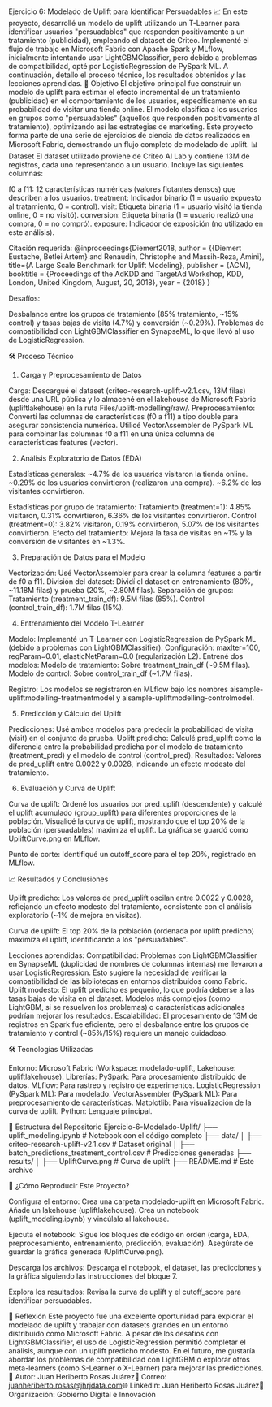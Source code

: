 Ejercicio 6: Modelado de Uplift para Identificar Persuadables 📈
En este proyecto, desarrollé un modelo de uplift utilizando un T-Learner para identificar usuarios "persuadables" que responden positivamente a un tratamiento (publicidad), empleando el dataset de Criteo. Implementé el flujo de trabajo en Microsoft Fabric con Apache Spark y MLflow, inicialmente intentando usar LightGBMClassifier, pero debido a problemas de compatibilidad, opté por LogisticRegression de PySpark ML. A continuación, detallo el proceso técnico, los resultados obtenidos y las lecciones aprendidas.
🎯 Objetivo
El objetivo principal fue construir un modelo de uplift para estimar el efecto incremental de un tratamiento (publicidad) en el comportamiento de los usuarios, específicamente en su probabilidad de visitar una tienda online. El modelo clasifica a los usuarios en grupos como "persuadables" (aquellos que responden positivamente al tratamiento), optimizando así las estrategias de marketing. Este proyecto forma parte de una serie de ejercicios de ciencia de datos realizados en Microsoft Fabric, demostrando un flujo completo de modelado de uplift.
📊 Dataset
El dataset utilizado proviene de Criteo AI Lab y contiene 13M de registros, cada uno representando a un usuario. Incluye las siguientes columnas:

f0 a f11: 12 características numéricas (valores flotantes densos) que describen a los usuarios.
treatment: Indicador binario (1 = usuario expuesto al tratamiento, 0 = control).
visit: Etiqueta binaria (1 = usuario visitó la tienda online, 0 = no visitó).
conversion: Etiqueta binaria (1 = usuario realizó una compra, 0 = no compró).
exposure: Indicador de exposición (no utilizado en este análisis).

Citación requerida:
@inproceedings{Diemert2018,
  author = {{Diemert Eustache, Betlei Artem} and Renaudin, Christophe and Massih-Reza, Amini},
  title={A Large Scale Benchmark for Uplift Modeling},
  publisher = {ACM},
  booktitle = {Proceedings of the AdKDD and TargetAd Workshop, KDD, London, United Kingdom, August, 20, 2018},
  year = {2018}
}

Desafíos:

Desbalance entre los grupos de tratamiento (85% tratamiento, ~15% control) y tasas bajas de visita (4.7%) y conversión (~0.29%).
Problemas de compatibilidad con LightGBMClassifier en SynapseML, lo que llevó al uso de LogisticRegression.

🛠️ Proceso Técnico
1. Carga y Preprocesamiento de Datos

Carga: Descargué el dataset (criteo-research-uplift-v2.1.csv, 13M filas) desde una URL pública y lo almacené en el lakehouse de Microsoft Fabric (upliftlakehouse) en la ruta Files/uplift-modelling/raw/.
Preprocesamiento:
Convertí las columnas de características (f0 a f11) a tipo double para asegurar consistencia numérica.
Utilicé VectorAssembler de PySpark ML para combinar las columnas f0 a f11 en una única columna de características features (vector).



2. Análisis Exploratorio de Datos (EDA)

Estadísticas generales:
~4.7% de los usuarios visitaron la tienda online.
~0.29% de los usuarios convirtieron (realizaron una compra).
~6.2% de los visitantes convirtieron.


Estadísticas por grupo de tratamiento:
Tratamiento (treatment=1): 4.85% visitaron, 0.31% convirtieron, 6.36% de los visitantes convirtieron.
Control (treatment=0): 3.82% visitaron, 0.19% convirtieron, 5.07% de los visitantes convirtieron.
Efecto del tratamiento: Mejora la tasa de visitas en ~1% y la conversión de visitantes en ~1.3%.



3. Preparación de Datos para el Modelo

Vectorización: Usé VectorAssembler para crear la columna features a partir de f0 a f11.
División del dataset: Dividí el dataset en entrenamiento (80%, ~11.18M filas) y prueba (20%, ~2.80M filas).
Separación de grupos:
Tratamiento (treatment_train_df): 9.5M filas (85%).
Control (control_train_df): 1.7M filas (15%).



4. Entrenamiento del Modelo T-Learner

Modelo: Implementé un T-Learner con LogisticRegression de PySpark ML (debido a problemas con LightGBMClassifier):
Configuración: maxIter=100, regParam=0.01, elasticNetParam=0.0 (regularización L2).
Entrené dos modelos:
Modelo de tratamiento: Sobre treatment_train_df (~9.5M filas).
Modelo de control: Sobre control_train_df (~1.7M filas).




Registro: Los modelos se registraron en MLflow bajo los nombres aisample-upliftmodelling-treatmentmodel y aisample-upliftmodelling-controlmodel.

5. Predicción y Cálculo del Uplift

Predicciones: Usé ambos modelos para predecir la probabilidad de visita (visit) en el conjunto de prueba.
Uplift predicho: Calculé pred_uplift como la diferencia entre la probabilidad predicha por el modelo de tratamiento (treatment_pred) y el modelo de control (control_pred).
Resultados:
Valores de pred_uplift entre 0.0022 y 0.0028, indicando un efecto modesto del tratamiento.



6. Evaluación y Curva de Uplift

Curva de uplift:
Ordené los usuarios por pred_uplift (descendente) y calculé el uplift acumulado (group_uplift) para diferentes proporciones de la población.
Visualicé la curva de uplift, mostrando que el top 20% de la población (persuadables) maximiza el uplift.
La gráfica se guardó como UpliftCurve.png en MLflow.


Punto de corte: Identifiqué un cutoff_score para el top 20%, registrado en MLflow.

📈 Resultados y Conclusiones

Uplift predicho:
Los valores de pred_uplift oscilan entre 0.0022 y 0.0028, reflejando un efecto modesto del tratamiento, consistente con el análisis exploratorio (~1% de mejora en visitas).


Curva de uplift:
El top 20% de la población (ordenada por uplift predicho) maximiza el uplift, identificando a los "persuadables".


Lecciones aprendidas:
Compatibilidad: Problemas con LightGBMClassifier en SynapseML (duplicidad de nombres de columnas internas) me llevaron a usar LogisticRegression. Esto sugiere la necesidad de verificar la compatibilidad de las bibliotecas en entornos distribuidos como Fabric.
Uplift modesto: El uplift predicho es pequeño, lo que podría deberse a las tasas bajas de visita en el dataset. Modelos más complejos (como LightGBM, si se resuelven los problemas) o características adicionales podrían mejorar los resultados.
Escalabilidad: El procesamiento de 13M de registros en Spark fue eficiente, pero el desbalance entre los grupos de tratamiento y control (~85%/15%) requiere un manejo cuidadoso.



🛠️ Tecnologías Utilizadas

Entorno: Microsoft Fabric (Workspace: modelado-uplift, Lakehouse: upliftlakehouse).
Librerías:
PySpark: Para procesamiento distribuido de datos.
MLflow: Para rastreo y registro de experimentos.
LogisticRegression (PySpark ML): Para modelado.
VectorAssembler (PySpark ML): Para preprocesamiento de características.
Matplotlib: Para visualización de la curva de uplift.
Python: Lenguaje principal.



📂 Estructura del Repositorio
Ejercicio-6-Modelado-Uplift/
├── uplift_modeling.ipynb                # Notebook con el código completo
├── data/
│   ├── criteo-research-uplift-v2.1.csv  # Dataset original
│   ├── batch_predictions_treatment_control.csv  # Predicciones generadas
├── results/
│   ├── UpliftCurve.png                  # Curva de uplift
├── README.md                            # Este archivo

🚀 ¿Cómo Reproducir Este Proyecto?

Configura el entorno:
Crea una carpeta modelado-uplift en Microsoft Fabric.
Añade un lakehouse (upliftlakehouse).
Crea un notebook (uplift_modeling.ipynb) y vincúlalo al lakehouse.


Ejecuta el notebook:
Sigue los bloques de código en orden (carga, EDA, preprocesamiento, entrenamiento, predicción, evaluación).
Asegúrate de guardar la gráfica generada (UpliftCurve.png).


Descarga los archivos:
Descarga el notebook, el dataset, las predicciones y la gráfica siguiendo las instrucciones del bloque 7.


Explora los resultados:
Revisa la curva de uplift y el cutoff_score para identificar persuadables.



🌟 Reflexión
Este proyecto fue una excelente oportunidad para explorar el modelado de uplift y trabajar con datasets grandes en un entorno distribuido como Microsoft Fabric. A pesar de los desafíos con LightGBMClassifier, el uso de LogisticRegression permitió completar el análisis, aunque con un uplift predicho modesto. En el futuro, me gustaría abordar los problemas de compatibilidad con LightGBM o explorar otros meta-learners (como S-Learner o X-Learner) para mejorar las predicciones.
👤 Autor: Juan Heriberto Rosas Juárez📧 Correo: juanheriberto.rosas@jhrjdata.com🌐 LinkedIn: Juan Heriberto Rosas Juárez🏢 Organización: Gobierno Digital e Innovación
